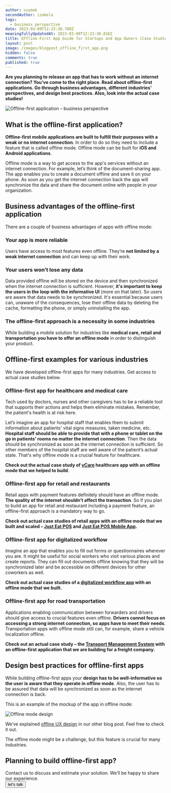 ```yaml
---
author: szymek
secondAuthor: izabela
tags:
  - business perspective
date: 2023-03-09T12:23:30.780Z
meaningfullyUpdatedAt: 2023-03-09T12:23:30.816Z
title: Offline-First App Guide for Startups and App Owners (Case Studies Included)
layout: post
image: /images/blogpost_offline_first_app.png
hidden: false
comments: true
published: true
---
```

**Are you planning to release an app that has to work without an internet connection? You’ve come to the right place. Read about offline-first applications. Go through business advantages, different industries' perspectives, and design best practices. Also, look into the actual case studies!**

<div class="image"><img src="/images/blogpost_offline_first_app.png" alt="Offline-first application – business perspective" title="Offline-first application – business perspective"  /> </div>

## What is the offline-first application?

**Offline-first mobile applications are built to fulfill their purposes with a weak or no internet connection**. In order to do so they need to include a feature that is called offline mode. Offline mode can be built for **iOS and Android applications**.

Offline mode is a way to get access to the app's services without an internet connection. For example, let’s think of the document-sharing app. The app enables you to create a document offline and save it on your phone. As soon as you get the internet connection back the app will synchronize the data and share the document online with people in your organization.

## Business advantages of the offline-first application

There are a couple of business advantages of apps with offline mode:

### Your app is more reliable

Users have access to most features even offline. They’re **not limited by a weak internet connection** and can keep up with their work.

### Your users won’t lose any data

Data provided offline will be stored on the device and then synchronized when the internet connection is sufficient. However, **it's important to keep the users in the loop with the informative UI** (more on that later). So users are aware that data needs to be synchronized. It's essential because users can, unaware of the consequences, lose their offline data by deleting the cache, formatting the phone, or simply uninstalling the app.

### The offline-first approach is a necessity in some industries

While building a mobile solution for industries like **medical care, retail and transportation you have to offer an offline mode** in order to distinguish your product. 

## Offline-first examples for various industries

We have developed offline-first apps for many industries. Get access to actual case studies below.

### Offline-first app for healthcare and medical care

Tech used by doctors, nurses and other caregivers has to be a reliable tool that supports their actions and helps them eliminate mistakes. Remember, the patient's health is at risk here. 

Let’s imagine an app for hospital staff that enables them to submit information about patients' vital signs measures, taken medicine, etc. **Hospital staff should be able to provide that with a phone or tablet on the go in patients' rooms no matter the internet connection**. Then the data should be synchronized as soon as the internet connection is sufficient. So other members of the hospital staff are well aware of the patient’s actual state. That's why offline mode is a crucial feature for healthcare.

**Check out the actual case study of [vCare](/projects/vCare) healthcare app with an offline mode that we helped to build**.

### Offline-first app for retail and restaurants

Retail apps with payment features definitely should have an offline mode. **The quality of the internet shouldn’t affect the transaction**. So if you plan to build an app for retail and restaurant including a payment feature, an offline-first approach is a mandatory way to go.

**Check out actual case studies of retail apps with an offline mode that we built and scaled – [Just Eat POS](/projects/system-for-restaurants) and [Just Eat POS Mobile App](/projects/system-for-restaurants-mobile).**

### Offline-first app for digitalized workflow

Imagine an app that enables you to fill out forms or questionnaires wherever you are. It might be useful for social workers who visit various places and create reports. They can fill out documents offline knowing that they will be synchronized later and be accessible on different devices for other coworkers as well.

**Check out actual case studies of a [digitalized workflow app](/projects/app-digitized-surveys) with an offline mode that we built.**

### Offline-first app for road transportation

Applications enabling communication between forwarders and drivers should give access to crucial features even offline. **Drivers cannot focus on accessing a strong internet connection, so apps have to meet their needs**. Transportation apps with offline mode still can, for example, share a vehicle localization offline.

**Check out an actual case study – the [Transport Management System](projects/transportation-management-system) with an offline-first application that we are building for a freight company.**

## Design best practices for offline-first apps

While building offline-first apps your **design has to be well-informative so the user is aware that they operate in offline mode**. Also, the user has to be assured that data will be synchronized as soon as the internet connection is back.

This is an example of the mockup of the app in offline mode:

<div class="image"><img src="/images/offline_mode_design.png" alt="Offline mode design" title="Offline mode design"  /> </div>

We’ve explained [offline UX design](/blog/ux-design-healthcare-medical-apps-case-study#ux-design-for-offline-mode) in our other blog post. Feel free to check it out.

The offline mode might be a challenge, but this feature is crucial for many industries.

<div class='block-button'><h2>Planning to build offline-first app?</h2><div>Contact us to discuss and estimate your solution. We’ll be happy to share our experience.</div><a href="/start-project"><button>let's talk</button></a></div>